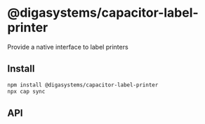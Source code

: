 # @digasystems/capacitor-label-printer

Provide a native interface to label printers

## Install

```bash
npm install @digasystems/capacitor-label-printer
npx cap sync
```

## API

<docgen-index></docgen-index>

<docgen-api>
<!-- run docgen to generate docs from the source -->
<!-- More info: https://github.com/ionic-team/capacitor-docgen -->
</docgen-api>
